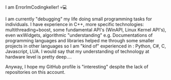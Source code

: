 I am ErrorImCodingkeller!
💀💻

I am currently "debugging" my life doing small programming tasks for individuals.
I have experience in C++, more specific technologies: multithreading+boost, some fundamental API's (WinAPI, Linux Kernel API's), even wxWidgets,
algorithmic "understanding" e.g. 
Documentations of programming languages and libraries helped me through some smaller projects in other languages 
so I am "kind of" experienced in : Python, C#, C, Javascript, LUA. 
I would say that my understanding of technology at hardware level is pretty deep....

Anyway, I hope my GitHub profile is "interesting" despite the lack of repositories on this account.
